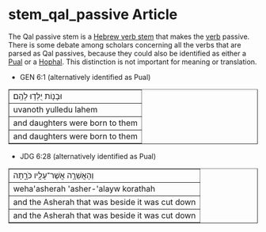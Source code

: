 # stem_qal_passive Article
The Qal passive stem is a [Hebrew verb stem](https://git.door43.org/Door43/en-uhg/src/master/content/stem/02.md) that makes the [verb](https://git.door43.org/Door43/en-uhg/src/master/content/verb/02.md) passive. There is some debate among scholars concerning all the verbs that are parsed as Qal passives, because they could also be identified as either a [Pual](https://git.door43.org/Door43/en-uhg/src/master/content/stem_pual/02.md) or a [Hophal](https://git.door43.org/Door43/en-uhg/src/master/content/stem_hophal/02.md). This distinction is not important for meaning or translation.

* GEN 6:1 (alternatively identified as Pual)
<table border="1" class="docutils">
<colgroup>
<col width="100%" />
</colgroup>
<tbody valign="top">
<tr class="row-odd"><td>וּבָנ֖וֹת יֻלְּד֥וּ לָהֶֽם׃</td>
</tr>
<tr class="row-even"><td>uvanoth yulledu lahem</td>
</tr>
<tr class="row-odd"><td>and daughters were born to them</td>
</tr>
<tr class="row-even"><td>and daughters were born to them</td>
</tr>
</tbody>
</table>

* JDG 6:28 (alternatively identified as Pual)
<table border="1" class="docutils">
<colgroup>
<col width="100%" />
</colgroup>
<tbody valign="top">
<tr class="row-odd"><td>וְהָאֲשֵׁרָ֥ה אֲשֶׁר־עָלָ֖יו כֹּרָ֑תָה</td>
</tr>
<tr class="row-even"><td>weha'asherah 'asher-'alayw korathah</td>
</tr>
<tr class="row-odd"><td>and the Asherah that was beside it was cut down</td>
</tr>
<tr class="row-even"><td>and the Asherah that was beside it was cut down</td>
</tr>
</tbody>
</table>